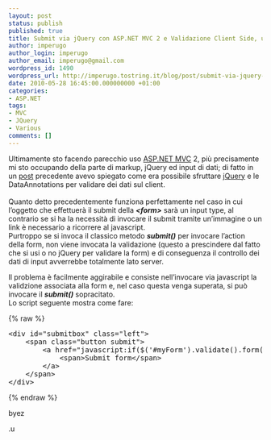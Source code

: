 ```yaml
---
layout: post
status: publish
published: true
title: Submit via jQuery con ASP.NET MVC 2 e Validazione Client Side, un bel cocktail
author: imperugo
author_login: imperugo
author_email: imperugo@gmail.com
wordpress_id: 1490
wordpress_url: http://imperugo.tostring.it/blog/post/submit-via-jquery-con-aspnetmvc-2-e-validazione-client-side-un-bel-cocktail/
date: 2010-05-28 16:45:00.000000000 +01:00
categories:
- ASP.NET
tags:
- MVC
- JQuery
- Various
comments: []
---
```

<p>Ultimamente sto facendo parecchio uso <a title="ASP.NET MVC Search" href="http://www.imperugo.tostring.it/tags/archive/mvc" target="_blank">ASP.NET MVC</a> 2, più precisamente mi sto occupando della parte di markup, jQuery ed input di dati; di fatto in un <a title="Validazione Client-Side su ASP.NET MVC 2 con jQuery" href="http://tostring.it/blog/post/validazione-client-side-su-aspnet-mvc-2-con-jquery" target="_blank">post</a> precedente avevo spiegato come era possibile sfruttare <a title="jQuery" href="http://tostring.it/Tags/Archive/JQuery" target="_blank">jQuery</a> e le DataAnnotations per validare dei dati sul client.    <br />    <br />Quanto detto precedentemente funziona perfettamente nel caso in cui l’oggetto che effettuerà il submit della <strong><em>&lt;form&gt;</em></strong> sarà un input type, al contrario se si ha la necessità di invocare il submit tramite un’immagine o un link è necessario a ricorrere al javascript.    <br />Purtroppo se si invoca il classico metodo <strong><em>submit()</em></strong> per invocare l’action della form, non viene invocata la validazione (questo a prescindere dal fatto che si usi o no jQuery per validare la form) e di conseguenza il controllo dei dati di input avverrebbe totalmente lato server.</p>  <p>Il problema è facilmente aggirabile e consiste nell’invocare via javascript la validzione associata alla form e, nel caso questa venga superata, si può invocare il <strong><em>submit()</em></strong> sopracitato.    <br />Lo script seguente mostra come fare:</p>  {% raw %}<pre class="brush: xml;">&lt;div id=&quot;submitbox&quot; class=&quot;left&quot;&gt;
    &lt;span class=&quot;button submit&quot;&gt;
        &lt;a href=&quot;javascript:if($('#myForm').validate().form())$('#myForm').submit();&quot; title=&quot;Submit form&quot;&gt;
            &lt;span&gt;Submit form&lt;/span&gt;
        &lt;/a&gt;
    &lt;/span&gt;
&lt;/div&gt;</pre>{% endraw %}

<p>byez</p>

<p>.u</p>
